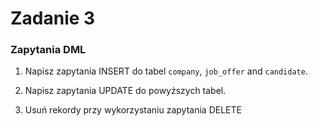 # Zadanie 3

### Zapytania DML

1) Napisz zapytania INSERT do tabel `company`, `job_offer` and `candidate`.

2) Napisz zapytania UPDATE do powyższych tabel.

3) Usuń rekordy przy wykorzystaniu zapytania DELETE